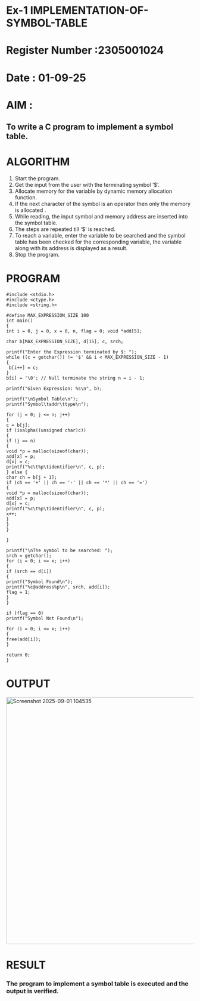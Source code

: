 # Ex-1 IMPLEMENTATION-OF-SYMBOL-TABLE
# Register Number :2305001024
# Date : 01-09-25
# AIM :
## To write a C program to implement a symbol table.
# ALGORITHM
1.	Start the program.
2.	Get the input from the user with the terminating symbol ‘$’.
3.	Allocate memory for the variable by dynamic memory allocation function.
4.	If the next character of the symbol is an operator then only the memory is allocated .
5.	While reading, the input symbol and memory address are inserted into the symbol table.
6.	The steps are repeated till ‘$’ is reached.
7.	To reach a variable, enter the variable to be searched and the symbol table has been checked for the corresponding variable, the variable along with its address is displayed as a result.
8.	Stop the program. 
# PROGRAM
    #include <stdio.h> 
    #include <ctype.h> 
    #include <string.h>

    #define MAX_EXPRESSION_SIZE 100 
    int main()
    {
    int i = 0, j = 0, x = 0, n, flag = 0; void *add[5];

    char b[MAX_EXPRESSION_SIZE], d[15], c, srch;

    printf("Enter the Expression terminated by $: ");
    while ((c = getchar()) != '$' && i < MAX_EXPRESSION_SIZE - 1) 
    {
     b[i++] = c;
    }
    b[i] = '\0'; // Null terminate the string n = i - 1;

    printf("Given Expression: %s\n", b);

    printf("\nSymbol Table\n"); 
    printf("Symbol\taddr\ttype\n");

    for (j = 0; j <= n; j++)
    {
    c = b[j];
    if (isalpha((unsigned char)c)) 
    { 
    if (j == n) 
    {
    void *p = malloc(sizeof(char));
    add[x] = p;
    d[x] = c; 
    printf("%c\t%p\tidentifier\n", c, p);
    } else {
    char ch = b[j + 1];
    if (ch == '+' || ch == '-' || ch == '*' || ch == '=') 
    { 
    void *p = malloc(sizeof(char));
    add[x] = p;
    d[x] = c; 
    printf("%c\t%p\tidentifier\n", c, p); 
    x++;
    }
    }
    }
 
    }

    printf("\nThe symbol to be searched: "); 
    srch = getchar();
    for (i = 0; i <= x; i++) 
    { 
    if (srch == d[i])
    {
    printf("Symbol Found\n");
    printf("%c@address%p\n", srch, add[i]); 
    flag = 1;
    }
    }

    if (flag == 0)
    printf("Symbol Not Found\n");

    for (i = 0; i <= x; i++)
    {
    free(add[i]);
    }

    return 0;
    }

# OUTPUT
<img width="1301" height="662" alt="Screenshot 2025-09-01 104535" src="https://github.com/user-attachments/assets/ae9bcdf1-4463-4f28-898a-6420e6852de2" />

# RESULT
### The program to implement a symbol table is executed and the output is verified.

